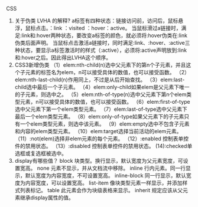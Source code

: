CSS
1. 关于伪类 LVHA 的解释?
a标签有四种状态：链接访问前，访问后，鼠标悬浮，鼠标点击。：link ：visited ：hover：active。
当鼠标滑过a链接时，满足:link和:hover两种状态，要改变a标签的颜色，就必须将:hover伪类在:link伪类后面声明。
当鼠标点击激活a链接时，同时满足:link、:hover、:active三种状态，要显示a标签激活时的样式（:active），必须将:active声明放到:link和:hover之后。因此得出LVHA这个顺序。
2. CSS3新增伪类
（1）elem:nth-child(n)选中父元素下的第n个子元素，并且这个子元素的标签名为elem，n可以接受具体的数值，也可以接受函数。
（2）elem:nth-last-child(n)作用同上，不过是从后开始查找。
（3）elem:last-child选中最后一个子元素。
（4）elem:only-child如果elem是父元素下唯一的子元素，则选中之。
（5）elem:nth-of-type(n)选中父元素下第n个elem类型元素，n可以接受具体的数值，也可以接受函数。
（6）elem:first-of-type选中父元素下第一个elem类型元素。
（7）elem:last-of-type选中父元素下最后一个elem类型元素。
（8）elem:only-of-type如果父元素下的子元素只有一个elem类型元素，则选中该元素。
（9）elem:empty选中不包含子元素和内容的elem类型元素。
（10）elem:target选择当前活动的elem元素。
（11）:not(elem)选择非elem元素的每个元素。
（12）:enabled	控制表单控件的禁用状态。
（13）:disabled		控制表单控件的禁用状态。
 (14):checked单选框或复选框被选中。
3. display有哪些值？
block 块类型。换行显示，默认宽度为父元素宽度，可设置宽高。
none 元素不显示，并从文档流中移除。
inline 行内元素。同一行显示，默认宽度为内容宽度，不可设置宽高。
inline-block 同一行显示，默认宽度为内容宽度，可以设置宽高。
list-item 像块类型元素一样显示，并添加样式列表标记。
table 此元素会作为块级表格来显示。
inherit 规定应该从父元素继承display属性的值。
